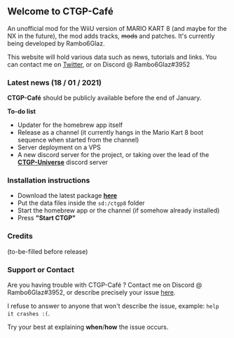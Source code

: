 ## Welcome to CTGP-Café

An unofficial mod for the WiiU version of MARIO KART 8 (and maybe for the NX in the future), the mod adds tracks, ~~mods~~ and patches. It's currently being developed by Rambo6Glaz.

This website will hold various data such as news, tutorials and links. You can contact me on [Twitter](https://www.twitter.com/NexoLePaveDroit), or on Discord @ Rambo6Glaz#3952

### Latest news (18 / 01 / 2021)

**CTGP-Café** should be publicly available before the end of January.

**To-do list**

- Updater for the homebrew app itself
- Release as a channel (it currently hangs in the Mario Kart 8 boot sequence when started from the channel)
- Server deployment on a VPS
- A new discord server for the project, or taking over the lead of the [**CTGP-Universe**](https://discord.gg/8H9fF2q) discord server

### Installation instructions

- Download the latest package [**here**](#)
- Put the data files inside the ``sd:/ctgp8`` folder
- Start the homebrew app or the channel (if somehow already installed)
- Press **"Start CTGP"**

### Credits
(to-be-filled before release)

### Support or Contact

Are you having trouble with CTGP-Café ? Contact me on Discord @ Rambo6Glaz#3952, or describe precisely your issue [here](https://github.com/Rambo6Glaz/CTGP-Cafe/issues).

I refuse to answer to anyone that won't describe the issue, example: ``help it crashes :(``. 

Try your best at explaining **when**/**how** the issue occurs.
